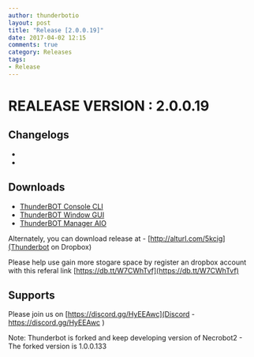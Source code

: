 ```yaml
---
author: thunderbotio
layout: post
title: "Release [2.0.0.19]"
date: 2017-04-02 12:15
comments: true
category: Releases
tags:
- Release
---
```


# REALEASE VERSION : 2.0.0.19

## Changelogs
- 
- 

## Downloads
- [ThunderBOT Console CLI](/releases/2.0.0.19/ThunderBOT.CLI.zip)
- [ThunderBOT Window GUI](/releases/2.0.0.19/ThunderBOT.Win.zip)
- [ThunderBOT Manager AIO](/releases/2.0.0.19/ThunderBOT.Manager.zip)

Alternately, you can download release at - [http://alturl.com/5kcig](Thunderbot on Dropbox)

Please help use gain more stogare space by register an dropbox account with this referal link [https://db.tt/W7CWhTvf](https://db.tt/W7CWhTvf)

## Supports

Please join us on [https://discord.gg/HyEEAwc](Discord - https://discord.gg/HyEEAwc )

Note: Thunderbot is forked and keep developing version of Necrobot2 - The forked version is 1.0.0.133
